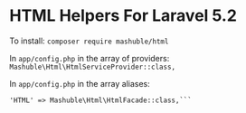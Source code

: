 # HTML Helpers For Laravel 5.2

To install:
```composer require mashuble/html```

In `app/config.php` in the array of providers:
```Mashuble\Html\HtmlServiceProvider::class,```

In `app/config.php` in the array aliases:
```'Form' => Mashuble\Html\FormFacade::class,
'HTML' => Mashuble\Html\HtmlFacade::class,```
